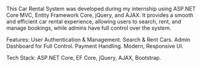 This Car Rental System was developed during my internship using ASP.NET Core MVC, Entity Framework Core, jQuery, and AJAX. It provides a smooth and efficient car rental experience, allowing users to search, rent, and manage bookings, while admins have full control over the system.

Features:
User Authentication & Management. 
Search & Rent Cars. 
Admin Dashboard for Full Control. 
Payment Handling. 
Modern, Responsive UI.  

Tech Stack: ASP.NET Core, EF Core, jQuery, AJAX, Bootstrap.
